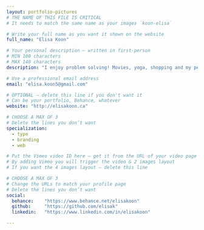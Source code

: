 ```yaml
---
layout: portfolio-pictures
# THE NAME OF THIS FILE IS CRITICAL
# It needs to match the same name as your images `koon-elisa`

# Write your full name as you want it shown on the website
full_name: "Elisa Koon"

# Your personal description — written in first-person
# MIN 100 characters
# MAX 140 characters
description: "I enjoy problem solving! Movies, yoga, shopping and my pets are my favourite. Sweets are my Kryptonite. My friends are my heroes."

# Use a professional email address
email: "elisa.koon5@gmail.com"

# OPTIONAL — delete this line if you don't want it
# Can be your portfolio, Behance, whatever
website: "http://elisakoon.ca"

# CHOOSE A MAX OF 3
# Delete the lines you don’t want
specialization:
  - type
  - branding
  - web

# Put the Vimeo video ID here — get it from the URL of your video page
# By adding Vimeo you will trigger the video & 2 images layout
# If you want the 4 images layout — delete this line

# CHOOSE A MAX OF 3
# Change the URLs to match your profile page
# Delete the lines you don’t want
social:
  behance:    "https://www.behance.net/elisakoon"
  github:     "https://github.com/elisak"
  linkedin:   "https://www.linkedin.com/in/elisakoon"

---
```

